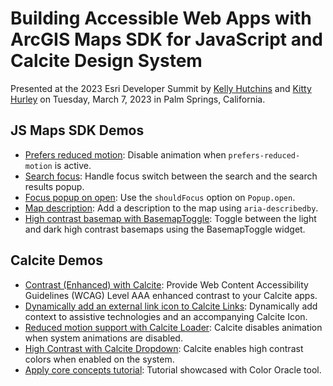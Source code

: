 # Building Accessible Web Apps with ArcGIS Maps SDK for JavaScript and Calcite Design System

Presented at the 2023 Esri Developer Summit by [Kelly Hutchins](https://github.com/kellyhutchins) and [Kitty Hurley](https://github.com/geospatialem) on Tuesday, March 7, 2023 in Palm Springs, California.

## JS Maps SDK Demos

- [Prefers reduced motion](demos/PrefersReducedMotion.html): Disable animation when `prefers-reduced-motion` is active.
- [Search focus](demos/SearchFocus.html): Handle focus switch between the search and the search results popup.
- [Focus popup on open](demos/PopupFocus.html): Use the `shouldFocus` option on `Popup.open`.
- [Map description](demos/MapDescription.html): Add a description to the map using `aria-describedby`.
- [High contrast basemap with BasemapToggle](demos/HighContrastBasemapToggle.html): Toggle between the light and dark high contrast basemaps using the BasemapToggle widget.

## Calcite Demos

- [Contrast (Enhanced) with Calcite](demos/CustomCalciteIconColor.html): Provide Web Content Accessibility Guidelines (WCAG) Level AAA enhanced contrast to your Calcite apps.
- [Dynamically add an external link icon to Calcite Links](demos/DynamicallyAddExternalIcon.html): Dynamically add context to assistive technologies and an accompanying Calcite Icon.
- [Reduced motion support with Calcite Loader](demos/ReducedMotionSupportCalciteLoader.html): Calcite disables animation when system animations are disabled.
- [High Contrast with Calcite Dropdown](demos/HighContrastWithCalciteDropdown.html): Calcite enables high contrast colors when enabled on the system.
- [Apply core concepts tutorial](demos/CalciteApplyCoreConcepts.html): Tutorial showcased with Color Oracle tool.
